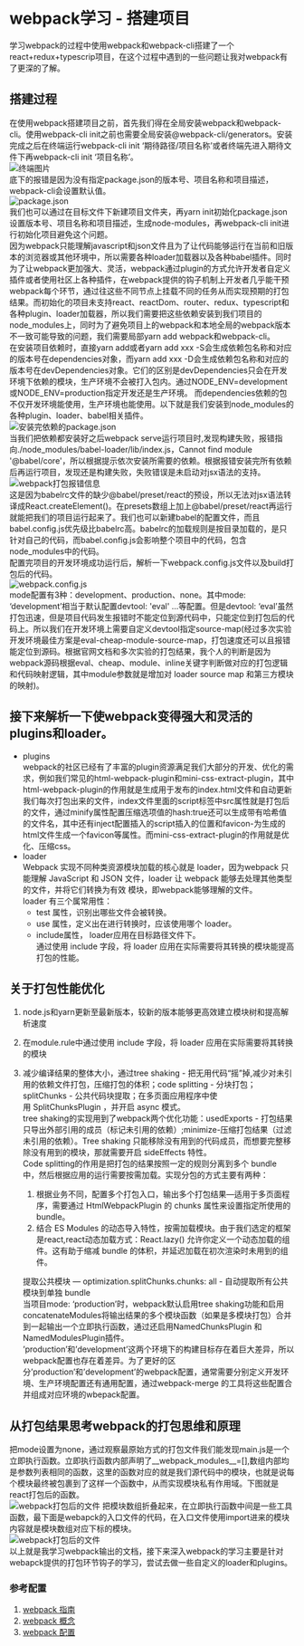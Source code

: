 # webpack学习 - 搭建项目  
学习webpack的过程中使用webpack和webpack-cli搭建了一个react+redux+typescrip项目，在这个过程中遇到的一些问题让我对webpack有了更深的了解。
## 搭建过程  
在使用webpack搭建项目之前，首先我们得在全局安装webpack和webpack-cli。使用webpack-cli init之前也需要全局安装@webpack-cli/generators。安装完成之后在终端运行webpack-cli init ‘期待路径/项目名称’或者终端先进入期待文件下再webpack-cli init ‘项目名称’。  
![终端图片](image/1.jpg)    
底下的报错是因为没有指定package.json的版本号、项目名称和项目描述，webpack-cli会设置默认值。  
![package.json](./image/2.jpg)   
我们也可以通过在目标文件下新建项目文件夹，再yarn init初始化package.json设置版本号、项目名称和项目描述，生成node-modules，再webpack-cli init进行初始化项目避免这个问题。  
因为webpack只能理解javascript和json文件且为了让代码能够运行在当前和旧版本的浏览器或其他环境中，所以需要各种loader加载器以及各种babel插件。同时为了让webpack更加强大、灵活，webpack通过plugin的方式允许开发者自定义插件或者使用社区上各种插件，在webpack提供的钩子机制上开发者几乎能干预webpack每个环节，通过往这些不同节点上挂载不同的任务从而实现预期的打包结果。而初始化的项目未支持react、reactDom、router、redux、typescript和各种plugin、loader加载器，所以我们需要把这些依赖安装到我们项目的node_modules上，同时为了避免项目上的webpack和本地全局的webpack版本不一致可能导致的问题，我们需要局部yarn add webpack和webpack-cli。  
在安装项目依赖时，直接yarn add或者yarn add xxx -S会生成依赖包名称和对应的版本号在dependencies对象，而yarn add xxx -D会生成依赖包名称和对应的版本号在devDependencies对象。它们的区别是devDependencies只会在开发环境下依赖的模块，生产环境不会被打入包内。通过NODE_ENV=development或NODE_ENV=production指定开发还是生产环境。 而dependencies依赖的包不仅开发环境能使用，生产环境也能使用。以下就是我们安装到node_modules的各种plugin、loader、babel相关插件。  
![安装完依赖的package.json](./image/3.jpg)    
当我们把依赖都安装好之后webpack serve运行项目时,发现构建失败，报错指向./node_modules/babel-loader/lib/index.js，Cannot find module '@babel/core'，所以根据提示依次安装所需要的依赖。根据报错安装完所有依赖后再运行项目，发现还是构建失败，失败错误是未启动对jsx语法的支持。  
![webpack打包报错信息](image/4.jpg)  
这是因为babelrc文件的缺少@babel/preset/react的预设，所以无法对jsx语法转译成React.createElement()。在presets数组上加上@babel/preset/react再运行就能把我们的项目运行起来了。我们也可以新建babel的配置文件，而且babel.config.js优先级比babelrc高。babelrc的加载规则是按目录加载的，是只针对自己的代码，而babel.config.js会影响整个项目中的代码，包含node_modules中的代码。  
配置完项目的开发环境成功运行后，解析一下webpack.config.js文件以及build打包后的代码。  
![webpack.config.js](./image/5.jpg)   
mode配置有3种：development、production、none。其中mode: ‘development’相当于默认配置devtool: 'eval' …等配置。但是devtool: ‘eval’虽然打包迅速，但是项目代码发生报错时不能定位到源代码中，只能定位到打包后的代码上。所以我们在开发环境上需要自定义devtool指定source-map(经过多次实验开发环境最佳方案是eval-cheap-module-source-map，打包速度还可以且报错能定位到源码。根据官网文档和多次实验的打包结果，我个人的判断是因为webpack源码根据eval、cheap、module、inline关键字判断做对应的打包逻辑和代码映射逻辑，其中module参数就是增加对 loader source map 和第三方模块的映射)。  
## 接下来解析一下使webpack变得强大和灵活的plugins和loader。 
* plugins  
webpack的社区已经有了丰富的plugin资源满足我们大部分的开发、优化的需求，例如我们常见的html-webpack-plugin和mini-css-extract-plugin，其中html-webpack-plugin的作用就是生成用于发布的index.html文件和自动更新我们每次打包出来的文件，index文件里面的script标签中src属性就是打包后的文件，通过minify属性配置压缩选项值的hash:true还可以生成带有哈希值的文件名，其中还有inject配置插入的script插入的位置和favicon-为生成的html文件生成一个favicon等属性。而mini-css-extract-plugin的作用就是优化、压缩css。  
* loader  
Webpack 实现不同种类资源模块加载的核心就是 loader，因为webpack 只能理解 JavaScript 和 JSON 文件，loader 让 webpack 能够去处理其他类型的文件，并将它们转换为有效 模块，即webpack能够理解的文件。  
loader 有三个属常用性：  
    * test 属性，识别出哪些文件会被转换。  
    * use 属性，定义出在进行转换时，应该使用哪个 loader。  
    * include属性， loader应用在目标路径文件下。  
通过使用 include 字段，将 loader 应用在实际需要将其转换的模块能提高打包的性能。  
## 关于打包性能优化  
1. node.js和yarn更新至最新版本，较新的版本能够更高效建立模块树和提高解析速度  
2. 在module.rule中通过使用 include 字段，将 loader 应用在实际需要将其转换的模块  
3. 减少编译结果的整体大小，通过tree shaking - 把无用代码“摇”掉,减少对未引用的依赖文件打包，压缩打包的体积；code splitting - 分块打包；splitChunks - 公共代码块提取；在多页面应用程序中使用 SplitChunksPlugin ，并开启 async 模式。  
    tree shaking的实现用到了webpack两个优化功能：usedExports - 打包结果只导出外部引用的成员（标记未引用的依赖）;minimize-压缩打包结果（过滤未引用的依赖）。Tree shaking 只能移除没有用到的代码成员，而想要完整移除没有用到的模块，那就需要开启 sideEffects 特性。  
    Code splitting的作用是把打包的结果按照一定的规则分离到多个 bundle 中，然后根据应用的运行需要按需加载。实现分包的方式主要有两种：  
    1. 根据业务不同，配置多个打包入口，输出多个打包结果—适用于多页面程序，需要通过 HtmlWebpackPlugin 的 chunks 属性来设置指定所使用的 bundle。  
    2. 结合 ES Modules 的动态导入特性，按需加载模块。由于我们选定的框架是react,react动态加载方式：React.lazy() 允许你定义一个动态加载的组件。这有助于缩减 bundle 的体积，并延迟加载在初次渲染时未用到的组件。  
   
    提取公共模块 — optimization.splitChunks.chunks: all - 自动提取所有公共模块到单独 bundle     
    当项目mode: ‘production’时，webpack默认启用tree shaking功能和启用concatenateModules将输出结果的多个模块函数（如果是多模块打包）合并到一起输出一个立即执行函数，通过还启用NamedChunksPlugin 和 NamedModulesPlugin插件。  
’production’和’development’这两个环境下的构建目标存在着巨大差异，所以webpack配置也存在着差异。为了更好的区分’production’和’development’的webpack配置，通常需要分别定义开发环境、生产环境配置还有通用配置，通过webpack-merge 的工具将这些配置合并组成对应环境的wbepack配置。  
## 从打包结果思考webpack的打包思维和原理   
把mode设置为none，通过观察最原始方式的打包文件我们能发现main.js是一个立即执行函数。立即执行函数内部声明了__webpack_modules__=[],数组内部均是参数列表相同的函数，这里的函数对应的就是我们源代码中的模块，也就是说每个模块最终被包裹到了这样一个函数中，从而实现模块私有作用域。下图就是react打包后的函数。  
![webpack打包后的文件](./image/6.jpg) 
把模块数组折叠起来，在立即执行函数中间是一些工具函数，最下面是webapck的入口文件的代码，在入口文件使用import进来的模块内容就是模块数组对应下标的模块。  
![webpack打包后的文件](./image/7.jpg)  
以上就是我学习webpack输出的文档，接下来深入webpack的学习主要是针对webapck提供的打包环节钩子的学习，尝试去做一些自定义的loader和plugins。

### 参考配置
1. [webpack 指南](hhttps://webpack.docschina.org/guides/)
2. [webpack 概念](https://webpack.docschina.org/concepts/)
3. [webpack 配置](https://webpack.docschina.org/configuration/)

